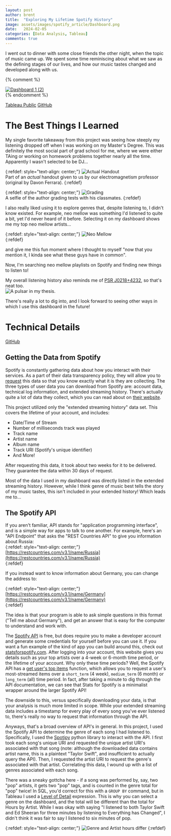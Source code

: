 ```yaml
---
layout: post
author: brent
title:  "Exploring My Lifetime Spotify History"
image: assets/images/spotify_article/Dashboard.png
date:   2024-02-05
categories: [Data Analysis, Tableau]
comments: true
---
```


I went out to dinner with some close friends the other night, when the topic of music came up. 
We spent some time reminiscing about what we saw as the defining stages of our lives, and how our music tastes changed and developed along with us. 

{% comment %}
<div class='tableauPlaceholder' id='viz1707182650418' style='position: relative'>
	<noscript>
		<a href='#'>
			<img alt='Dashboard 1 (2) ' src='https:&#47;&#47;public.tableau.com&#47;static&#47;images&#47;My&#47;MySpotifyData_17066362308130&#47;Dashboard12&#47;1_rss.png' style='border: none' />
		</a>
	</noscript>
	<object class='tableauViz'  style='display:none;'>
		<param name='host_url' value='https%3A%2F%2Fpublic.tableau.com%2F' /> <param name='embed_code_version' value='3' /> 
		<param name='site_root' value='' />
		<param name='name' value='MySpotifyData_17066362308130&#47;Dashboard12' />
		<param name='tabs' value='no' />
		<param name='toolbar' value='yes' />
		<param name='static_image' value='https:&#47;&#47;public.tableau.com&#47;static&#47;images&#47;My&#47;MySpotifyData_17066362308130&#47;Dashboard12&#47;1.png' />
		<param name='animate_transition' value='yes' />
		<param name='display_static_image' value='yes' />
		<param name='display_spinner' value='yes' />
		<param name='display_overlay' value='yes' />
		<param name='display_count' value='yes' />
		<param name='language' value='en-US' />
	</object>
</div>
<script type='text/javascript'>                    
	var divElement = document.getElementById('viz1707182650418');
	var vizElement = divElement.getElementsByTagName('object')[0];
	if ( divElement.offsetWidth > 800 ) 
		{ vizElement.style.width='1366px';
		  vizElement.style.height='795px';} 
	else if ( divElement.offsetWidth > 500 ) 
		{ vizElement.style.width='100%';
          vizElement.style.height=(divElement.offsetWidth*0.75)+'px';} 
    else { vizElement.style.width='100%';vizElement.style.height='1927px';}
	var scriptElement = document.createElement('script');
	scriptElement.src = 'https://public.tableau.com/javascripts/api/viz_v1.js';
    vizElement.parentNode.insertBefore(scriptElement, vizElement);
</script>
{% endcomment %}

[Tableau Public](https://public.tableau.com/app/profile/brent.limyansky/viz/MySpotifyData_17066362308130/Dashboard12)
[GitHub](https://github.com/limyansky/my_spotify)

# The Best Things I Learned
My single favorite takeaway from this project was seeing how steeply my listening dropped off when I was working on my Master's Degree.
This was definitely the most social part of grad school for me, where we were either TAing or working on homework problems together nearly all the time.
Apparently I wasn't selected to be DJ...

{:refdef: style="text-align: center;"}
![Actual Handout](/assets/images/spotify_article/Jackson.png)  
Part of an _actual_ handout given to us by our electromagnetism professor (original by Davon Ferrara).
{:refdef}

{:refdef: style="text-align: center;"}
![Grading](/assets/images/spotify_article/Grading.jpg)  
A selfie of the author grading tests with his classmates.
{:refdef}

I also really liked using it to explore genres that, despite listening to, I didn't know existed.
For example, neo mellow was something I'd listened to quite a bit, yet I'd never heard of it before.
Selecting it on my dashboard shows me my top neo mellow artists...  

{:refdef: style="text-align: center;"}
![Neo Mellow](/assets/images/spotify_article/NeoMellow.png)  
{:refdef}

and give me this fun moment where I thought to myself "now that you mention it, I kinda see what these guys have in common".  

Now, I'm searching neo mellow playlists on Spotify and finding new things to listen to! 

My overall listening history also reminds me of [PSR J0218+4232](https://iopscience.iop.org/article/10.3847/1538-4357/ac20d7), so that's neat too.   
![A pulsar in my thesis.](/assets/images/spotify_article/Pulsar.jpg)

There's really a lot to dig into, and I look forward to seeing other ways in which I use this dashboard in the future!

# Technical Details
[GitHub](https://github.com/limyansky/my_spotify)

## Getting the Data from Spotify
Spotify is constantly gathering data about how you interact with their services.
As a part of their data transparency policy, they will allow you to [request](https://support.spotify.com/us/article/data-rights-and-privacy-settings/) this data so that you know exactly what it is they are collecting.
The three types of user data you can download from Spotify are: account data, technical log information, and extended streaming history.
There's actually quite a lot of data they collect, which you can read about on [their website](https://support.spotify.com/us/article/understanding-my-data/).

This project utilized only the "extended streaming history" data set.
This covers the lifetime of your account, and includes:
- Date/Time of Stream
- Number of milliseconds track was played
- Track name
- Artist name
- Album name
- Track URI (Spotify's unique identifier)
- And More! 

After requesting this data, it took about two weeks for it to be delivered.
They guarantee the data within 30 days of request.

Most of the data I used in my dashboard was directly listed in the extended streaming history.
However, while I think genre of music best tells the story of my music tastes, this isn't included in your extended history!
Which leads me to...

## The Spotify API
If you aren't familiar, API stands for "application programming interface", and is a simple way for apps to talk to one another. For example, here's an "API Endpoint" that asks the "REST Countries API" to give you information about Russia:  
{:refdef: style="text-align: center;"}
[https://restcountries.com/v3.1/name/Russia](https://restcountries.com/v3.1/name/Russia)  
{:refdef}

If you instead want to know information about Germany, you can change the address to:  

{:refdef: style="text-align: center;"}
[https://restcountries.com/v3.1/name/Germany](https://restcountries.com/v3.1/name/Germany)  
{:refdef}

The idea is that your program is able to ask simple questions in this format ("Tell me about Germany"), and get an answer that is easy for the computer to understand and work with.

The [Spotify API](https://developer.spotify.com/documentation/web-api) is free, but does require you to make a developer account and generate some credentials for yourself before you can use it. 
If you want a fun example of the kind of app you can build around this, check out [statsforspotify.com](https://www.statsforspotify.com/).
After logging into your account, this website gives you details such as your top artists over a 4-week or 6-month time period, or the lifetime of your account. 
Why only these time periods?
Well, the Spotify API has a [get user's top items](https://developer.spotify.com/documentation/web-api/reference/get-users-top-artists-and-tracks) function, which allows you to request a user's most-streamed items over a `short_term` (4 week), `medium_term` (6 month) or `long_term` (all) time period.
In fact, after taking a minute to dig through the API documentation, we can see that Stats for Spotify is a minimalist wrapper around the larger Spotify API!

The downside to this, versus specifically downloading your data, is that your analysis is much more limited in scope.
While your extended streaming data includes a timestamp for every play of every song you've ever listened to, there's really no way to request that information through the API. 

Anyways, that's a broad overview of API's in general.
In this project, I used the Spotify API to determine the genre of each song I had listened to. 
Specifically, I used the [Spotipy](https://spotipy.readthedocs.io/en/2.22.1/) python library to interact with the API.
I first took each song's unique URI and requested the unique artist URI's associated with that song (note: although the downloaded data contains artist name, this is a plaintext "Taylor Swift", and insufficient to actually query the API).
Then, I requested the artist URI to request the genre's associated with that artist. 
Correlating this data, I wound up with a list of genres associated with each song.

There was a sneaky gottcha here - if a song was performed by, say, two "pop" artists, it gets two "pop" tags, and is counted in the genre total for "pop" twice! 
In SQL, you'd correct for this with a `GROUP BY` command, but in Tableau I used a [Level of Detail](https://help.tableau.com/current/pro/desktop/en-us/calculations_calculatedfields_lod.htm) expression.
This is why you can select a genre on the dashboard, and the total will be different than the total for Hours by Artist.
While I was okay with saying "I listened to both Taylor Swift and Ed Sheeran for three minutes by listening to Everything has Changed", I didn't think it was fair to say I listened to six minutes of pop.

{:refdef: style="text-align: center;"}
![Genre and Artist hours differ](/assets/images/spotify_article/GenreHours.png)
{:refdef}